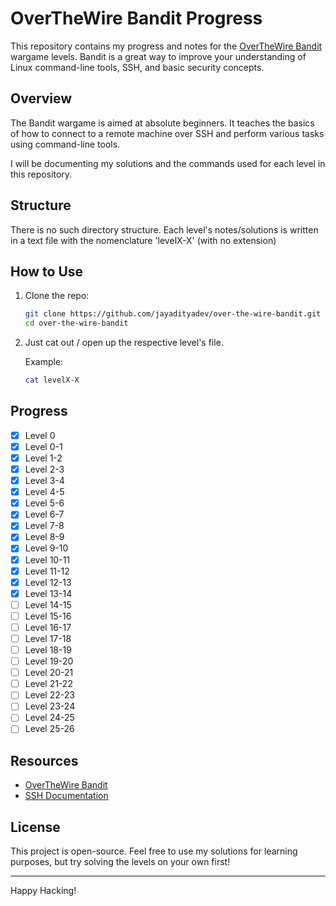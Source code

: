 # OverTheWire Bandit Progress

This repository contains my progress and notes for the [OverTheWire Bandit](https://overthewire.org/wargames/bandit/) wargame levels. Bandit is a great way to improve your understanding of Linux command-line tools, SSH, and basic security concepts.

## Overview

The Bandit wargame is aimed at absolute beginners. It teaches the basics of how to connect to a remote machine over SSH and perform various tasks using command-line tools. 

I will be documenting my solutions and the commands used for each level in this repository.

## Structure

There is no such directory structure. Each level's notes/solutions is written in a text file with the nomenclature 'levelX-X' (with no extension)

## How to Use

1. Clone the repo:
    ```bash
    git clone https://github.com/jayadityadev/over-the-wire-bandit.git
    cd over-the-wire-bandit
    ```

2. Just cat out / open up the respective level's file.

    Example:
    ```bash
    cat levelX-X
    ```

## Progress

- [x] Level 0
- [x] Level 0-1
- [x] Level 1-2
- [x] Level 2-3
- [x] Level 3-4
- [x] Level 4-5
- [x] Level 5-6
- [x] Level 6-7
- [x] Level 7-8
- [x] Level 8-9
- [x] Level 9-10
- [x] Level 10-11
- [x] Level 11-12
- [x] Level 12-13
- [x] Level 13-14
- [ ] Level 14-15
- [ ] Level 15-16
- [ ] Level 16-17
- [ ] Level 17-18
- [ ] Level 18-19
- [ ] Level 19-20
- [ ] Level 20-21
- [ ] Level 21-22
- [ ] Level 22-23
- [ ] Level 23-24
- [ ] Level 24-25
- [ ] Level 25-26

## Resources

- [OverTheWire Bandit](https://overthewire.org/wargames/bandit/)
- [SSH Documentation](https://www.ssh.com/ssh/)

## License

This project is open-source. Feel free to use my solutions for learning purposes, but try solving the levels on your own first!

---

Happy Hacking!

